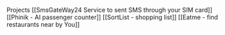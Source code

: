 Projects
[[SmsGateWay24 Service to sent SMS through your SIM card]]
[[Phinik - AI passenger counter]]
[[SortList - shopping list]]
[[Eatme - find restaurants near by You]]
